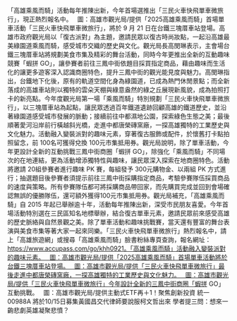 「高雄乘風而騎」活動每年推陳出新，今年首場選推出「三民火車快飛單車微旅行」，現正熱烈報名中。   圖：高雄市觀光局/提供「2025高雄乘風而騎」首場單車活動「三民火車快飛單車微旅行」，將於 9 月 21 日在台鐵三塊厝車站登場。高雄市政府觀光局以「復古派對」為主題，邀請民眾以復古時尚妝點，一起沿高雄最美綠園道乘風而騎，感受城市交織的歷史與文化。觀光局長高閔琳表示，主會場台鐵三塊厝車站將規劃美食市集及精彩的舞台活動，同時今年更推出全新的互動趣味競賽「蝦拼 GO」，讓參賽者前往三鳳中街依題目採買指定商品，藉由趣味而生活化的讓更多遊客深入認識商圈特色，提升三鳳中街的觀光能見度與魅力。高閔琳指出，台鐵地下化後，原有的軌道空間化身為綠園道，已成為熱門休閒景點；而全新落成的高雄車站則以獨特的雲朵天棚與綠意盎然的綠之丘展現新風貌，成為拍照打卡的新亮點。今年度觀光局第一場「乘風而騎」特別規劃「三民火車快飛單車微旅行」，以三塊厝車站為起點，讓民眾透過百年鐵道遺跡回顧高雄的鐵道歷史，並沿著綠園道感受城市發展的脈動；接續前往中都濕地公園，探索綠色生態之美；最後順著愛河沿岸前行橫越斜光橋，走進中都唐榮磚窯廠，一探高雄獨特的工業歷史與文化魅力。活動融入變裝派對的趣味元素，穿著復古服飾或配件，於懷舊打卡點拍照留念，前 100名可獲得兌換 100元市集抵用券。觀光局說明，除了單車活動，今年更設計全新的互動挑戰三鳳中街商圈「蝦拼 GO」，除強化「乘風而騎」不同場次的在地連結，更為活動增添獨特性與趣味，讓民眾深入探索在地商圈特色。活動將邀請 20組參賽者進行趣味 PK 賽，每組發予 300元購物金、以兩組 PK 方式進行；抽選題目後參賽者須提示前往三鳳中街採購指定商品，考驗參賽隊伍採買商品的速度與策略。所有參賽隊伍都可將採購商品帶回家，而先購買完成並回到會場確認無誤的優勝隊伍，還可額外獲得100元市集抵用券。觀光局補充，「高雄乘風而騎」自 2015 年起已舉辦逾十年，活動每年推陳出新，深受市民朋友喜愛。今年首場活動特別選在三民區知名地標舉辦，結合復古單車元素，邀請民眾前來感受高雄的歷史脈絡與自然景觀之美。除了單車活動和趣味挑戰賽，當天還有豐富的舞台表演與美食市集等著大家一起來同樂。「三民火車快飛單車微旅行」熱烈報名中，請上「高雄旅遊網」或搜尋「高雄乘風而騎」臉書粉絲專頁查詢，報名網址：https://www.accupass.com/go/khh0921。「高雄乘風而騎」活動融入變裝派對的趣味元素。   圖：高雄市觀光局/提供「2025高雄乘風而騎」首場單車活動將於台鐵三塊厝車站登場。   圖：高雄市觀光局/提供「三民火車快飛單車微旅行」最後走進中都唐榮磚窯廠，一探高雄獨特的工業歷史與文化魅力。   圖：高雄市觀光局/提供「三民火車快飛單車微旅行」今年設計全新的三鳳中街商圈「蝦拼 GO」互動挑戰。   圖：高雄市觀光局/提供主動式ETF再＋1！聚焦創新投資 統一 00988A 將於10/15日募集黃國昌交代律師要說服柯文哲出來  學者提三問：想來一齣悲劇英雄凝聚悲憤？